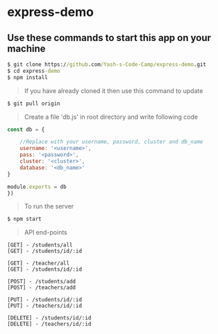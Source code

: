 # express-demo

## Use these commands to start this app on your machine

```cmd
$ git clone https://github.com/Yash-s-Code-Camp/express-demo.git
$ cd express-demo
$ npm install
```

> If you have already cloned it then use this command to update

```cmd
$ git pull origin
```

> Create a file 'db.js' in root directory and write following code

```javascript
const db = {

    //Replace with your username, password, cluster and db_name
    username: '<username>',
    pass: '<password>',
    cluster: '<cluster>',
    database: '<db_name>'
}

module.exports = db
})
```

> To run the server

```cmd
$ npm start
```

> API end-points

```
[GET] - /students/all
[GET] - /students/id/:id

[GET] - /teacher/all
[GET] - /students/id/:id

[POST] - /students/add
[POST] - /teachers/add

[PUT] - /students/id/:id
[PUT] - /teachers/id/:id

[DELETE] - /students/id/:id
[DELETE] - /teachers/id/:id

```
